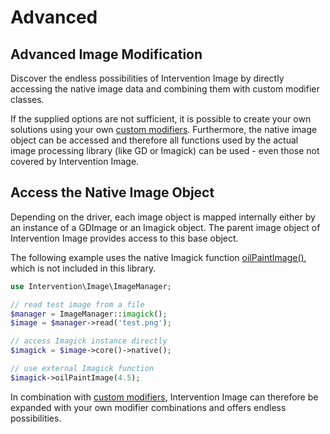 # Advanced
## Advanced Image Modification
Discover the endless possibilities of Intervention Image by directly accessing the native image data and combining them with custom modifier classes.

If the supplied options are not sufficient, it is possible to create your own
solutions using your own [custom modifiers](/v3/modifying/custom-modifiers). Furthermore, 
the native image object can be accessed and therefore all
functions used by the actual image processing library (like GD or Imagick) can
be used - even those not covered by Intervention Image.

## Access the Native Image Object

Depending on the driver, each image object is mapped internally either by an
instance of a GDImage or an Imagick object. The parent image object of
Intervention Image provides access to this base object.

The following example uses the native Imagick function
[oilPaintImage()](https://www.php.net/manual/en/imagick.oilpaintimage.php),
which is not included in this library.

```php
use Intervention\Image\ImageManager;

// read test image from a file
$manager = ImageManager::imagick();
$image = $manager->read('test.png');

// access Imagick instance directly
$imagick = $image->core()->native();

// use external Imagick function
$imagick->oilPaintImage(4.5);
```

In combination with [custom modifiers](/v3/modifying/custom-modifiers), Intervention Image can therefore be
expanded with your own modifier combinations and offers endless possibilities.

